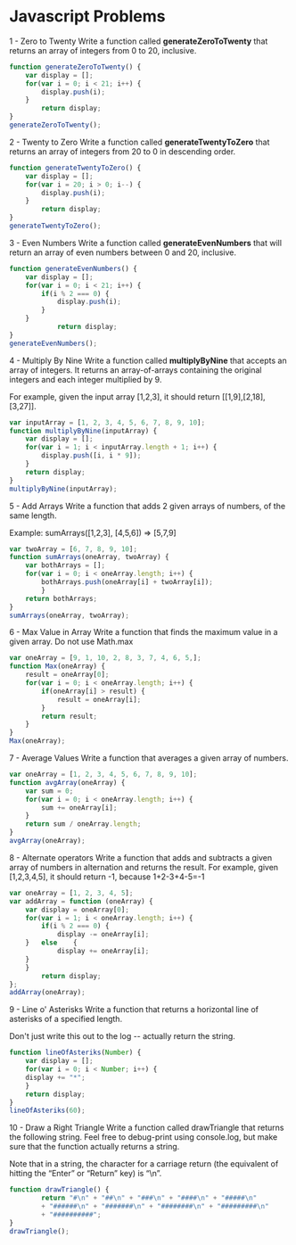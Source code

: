 # Javascript Problems

1 - Zero to Twenty
Write a function called **generateZeroToTwenty** that returns an array of integers from 0 to 20, inclusive.

~~~javascript
function generateZeroToTwenty() {
	var display = [];
	for(var i = 0; i < 21; i++) {
		display.push(i);
	}
		return display;
}
generateZeroToTwenty();
~~~
2 - Twenty to Zero
Write a function called **generateTwentyToZero** that returns an array of integers from 20 to 0 in descending order.

~~~javascript
function generateTwentyToZero() {
	var display = [];
	for(var i = 20; i > 0; i--) {
		display.push(i);
	}
		return display;
}
generateTwentyToZero();
~~~
3 - Even Numbers
Write a function called **generateEvenNumbers** that will return an array of even numbers between 0 and 20, inclusive.

~~~javascript
function generateEvenNumbers() {
	var display = [];
	for(var i = 0; i < 21; i++) {
		if(i % 2 === 0) {
			display.push(i);
		}
	}
			return display;	
}
generateEvenNumbers();
~~~
4 - Multiply By Nine
Write a function called **multiplyByNine** that accepts an array of integers. It returns an array-of-arrays containing the original integers and each integer multiplied by 9.

For example, given the input array [1,2,3], 
it should return [[1,9],[2,18],[3,27]].

~~~javascript
var inputArray = [1, 2, 3, 4, 5, 6, 7, 8, 9, 10];
function multiplyByNine(inputArray) {
    var display = [];
    for(var i = 1; i < inputArray.length + 1; i++) {
        display.push([i, i * 9]);
    }
    return display;
}
multiplyByNine(inputArray);
~~~
5 - Add Arrays
Write a function that adds 2 given arrays of numbers, of the same length.

Example: sumArrays([1,2,3], [4,5,6]) ⇒ [5,7,9]

~~~javascript
var twoArray = [6, 7, 8, 9, 10];
function sumArrays(oneArray, twoArray) {
	var bothArrays = [];
    for(var i = 0; i < oneArray.length; i++) {
        bothArrays.push(oneArray[i] + twoArray[i]);
        }
    return bothArrays;
}
sumArrays(oneArray, twoArray);
~~~
6 - Max Value in Array
Write a function that finds the maximum value in a given array. Do not use Math.max

~~~javascript
var oneArray = [9, 1, 10, 2, 8, 3, 7, 4, 6, 5,];
function Max(oneArray) {
	result = oneArray[0];
    for(var i = 0; i < oneArray.length; i++) {
    	if(oneArray[i] > result) {
    		result = oneArray[i];
        }
    	return result;
	}
}
Max(oneArray);
~~~
7 - Average Values
Write a function that averages a given array of numbers.

~~~javascript
var oneArray = [1, 2, 3, 4, 5, 6, 7, 8, 9, 10];
function avgArray(oneArray) {
    var sum = 0;
    for(var i = 0; i < oneArray.length; i++) {
        sum += oneArray[i];
    }
    return sum / oneArray.length;
}
avgArray(oneArray);
~~~
8 - Alternate operators
Write a function that adds and subtracts a given array of numbers in alternation and returns the result. For example, given [1,2,3,4,5], it should return -1, because 1+2-3+4-5=-1

~~~javascript
var oneArray = [1, 2, 3, 4, 5];
var addArray = function (oneArray) {
    var display = oneArray[0];
    for(var i = 1; i < oneArray.length; i++) {
        if(i % 2 === 0) {
        	display -= oneArray[i];
    }	else	{
    		display += oneArray[i];
    }
    }
    	return display;
};
addArray(oneArray);
~~~
9 - Line o' Asterisks
Write a function that returns a horizontal line of asterisks of a specified length.

Don't just write this out to the log -- actually return the string.

~~~javascript
function lineOfAsteriks(Number) {
	var display = [];
    for(var i = 0; i < Number; i++) {
    display += "*";
    }
    return display;
}
lineOfAsteriks(60);
~~~
10 - Draw a Right Triangle
Write a function called drawTriangle that returns the following string. Feel free to debug-print using console.log, but make sure that the function actually returns a string. 

Note that in a string, the character for a carriage return (the equivalent of hitting the “Enter” or “Return” key) is “\n”.

~~~javascript
function drawTriangle() {
    	return "#\n" + "##\n" + "###\n" + "####\n" + "#####\n" 
    	+ "######\n" + "#######\n" + "########\n" + "#########\n" 
    	+ "##########";
}
drawTriangle();
~~~
